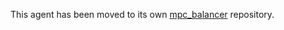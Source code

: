 This agent has been moved to its own [mpc\_balancer](https://github.com/upkie/mpc_balancer) repository.
